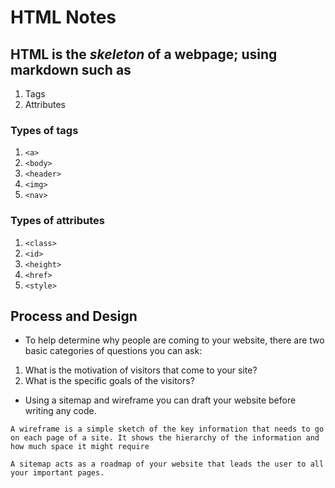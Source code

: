 # HTML Notes

##  HTML is the *skeleton* of a webpage; using markdown such as 
1. Tags
1. Attributes 

### Types of tags
1. `<a>`
1. `<body>`
1. `<header>`
1. `<img>`
1. `<nav>`


### Types of attributes
1. `<class>`
1. `<id>`
1. `<height>`
1. `<href>`
1. `<style>`

## Process and Design

* To help determine why people are coming to your website, there are two basic categories of questions you can ask:

 1. What is the motivation of visitors that come to your site?
 1. What is the specific goals of the visitors?

* Using a sitemap and wireframe you can draft your website before writing any code.

 `A wireframe is a simple sketch of the key information that needs to go on each page of a site.
It shows the hierarchy of the information and how much space it might require`

`A sitemap acts as a roadmap of your website that leads the user to all your important pages.`


